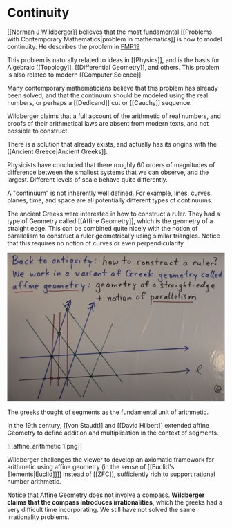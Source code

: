 # Continuity
[[Norman J Wildberger]] believes that the most fundamental [[Problems with Contemporary Mathematics|problem in mathematics]] is how to model continuity. He describes the problem in [FMP19](https://www.youtube.com/watch?v=Nu-YPJSNFpE.)

This problem is naturally related to ideas in [[Physics]], and is the basis for Algebraic [[Topology]], [[Differential Geometry]], and others. This problem is also related to modern [[Computer Science]].

Many contemporary mathematicians believe that this problem has already been solved, and that the continuum should be modeled using the real numbers, or perhaps a [[Dedicand]] cut or [[Cauchy]] sequence.

Wildberger claims that a full account of the arithmetic of real numbers, and proofs of their arithmetical laws are absent from modern texts, and not possible to construct.

There is a solution that already exists, and actually has its origins with the [[Ancient Greece|Ancient Greeks]].

Physicists have concluded that there roughly 60 orders of magnitudes of difference between the smallest systems that we can observe, and the largest. Different levels of scale behave quite differently.

A "continuum" is not inherently well defined. For example, lines, curves, planes, time, and space are all potentially different types of continuums.

The ancient Greeks were interested in how to construct a ruler. They had a type of Geometry called [[Affine Geometry]], which is the geometry of a straight edge. This can be combined quite nicely with the notion of parallelism to construct a ruler geometrically using similar triangles. Notice that this requires no notion of curves or even perpendicularity.

![Ruler Construction](/media/ruler_construction.png)

The greeks thought of segments as the fundamental unit of arithmetic. 

In the 19th century, [[von Staudt]] and [[David Hilbert]] extended affine Geometry to define addition and multiplication in the context of segments.

![[affine_arithmetic 1.png]]

Wildberger challenges the viewer to develop an axiomatic framework for arithmetic using affine geometry (in the sense of [[Euclid's Elements|Euclid]]]] instead of [[ZFC]], sufficiently rich to support rational number arithmetic. 

Notice that Affine Geometry does not involve a compass. **Wildberger claims that the compass introduces irrationalities**, which the greeks had a very difficult time incorporating. We still have not solved the same irrationality problems.